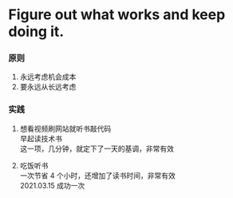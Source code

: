 
# Figure out what works and keep doing it.  

### 原则
1. 永远考虑机会成本
2. 要永远从长远考虑  



### 实践  

1. 想看视频刷网站就听书敲代码  
早起读技术书  
这一项，几分钟，就定下了一天的基调，非常有效  

2. 吃饭听书  
一次节省 4 个小时，还增加了读书时间，非常有效  
2021.03.15 成功一次  

